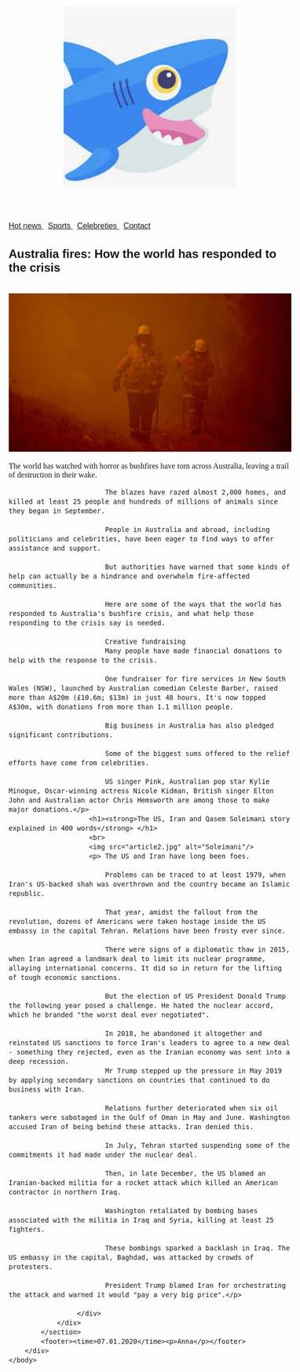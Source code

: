 
<html lang="en">
    <head><meta charset="utf-8">
        <meta http-equiv="X-UA-Compatible" content="IE=edge">
        <meta name="Description" content="News and articles">
        <title>Shark news</title>
        <meta name="viewport" content="width=device-width, initial-scale=1">
        <link rel="icon" href="fav.ico">
        <style> body{font-family:arial,sans-serif;font-size:16px;} h2,h3,h4,h5,h6,p{font-family:serif;} table{border-collapse:collapse;} th,td{border:2px solid gray;}
        </style>
    </head>
    <body> 
        <div> 
            <section id="introSection"> 
                <div> 
                    <header> 
                        <a href="/"><img src="shark.jpg" alt="Logo"></a>
                    </header> 
                    <nav> 
                        <a href="Hot_news.html" title="Go to about hot news section"> Hot news </a> &nbsp;
                        <a href="sports.html" title="Go to sports section"> Sports </a> &nbsp;
                        <a href="celebs.html" title="Go to celebreties section"> Celebreties </a> &nbsp;
                       <a href="contacto.html" title="Go to contact section"> Contact </a> 
                   </nav> 
                    <div> 
                        <h1><strong>Australia fires: How the world has responded to the crisis</strong> </h1> 
                        <br>
                        <img src="article1.jpg" alt="Australia"/> 
                        <p> The world has watched with horror as bushfires have torn across Australia, leaving a trail of destruction in their wake.

                            The blazes have razed almost 2,000 homes, and killed at least 25 people and hundreds of millions of animals since they began in September.
                            
                            People in Australia and abroad, including politicians and celebrities, have been eager to find ways to offer assistance and support.
                            
                            But authorities have warned that some kinds of help can actually be a hindrance and overwhelm fire-affected communities.
                            
                            Here are some of the ways that the world has responded to Australia's bushfire crisis, and what help those responding to the crisis say is needed.
                            
                            Creative fundraising
                            Many people have made financial donations to help with the response to the crisis.
                            
                            One fundraiser for fire services in New South Wales (NSW), launched by Australian comedian Celeste Barber, raised more than A$20m (£10.6m; $13m) in just 48 hours. It's now topped A$30m, with donations from more than 1.1 million people.
                            
                            Big business in Australia has also pledged significant contributions.
                            
                            Some of the biggest sums offered to the relief efforts have come from celebrities.
                            
                            US singer Pink, Australian pop star Kylie Minogue, Oscar-winning actress Nicole Kidman, British singer Elton John and Australian actor Chris Hemsworth are among those to make major donations.</p>
                        <h1><strong>The US, Iran and Qasem Soleimani story explained in 400 words</strong> </h1> 
                        <br>
                        <img src="article2.jpg" alt="Soleimani"/> 
                        <p> The US and Iran have long been foes.

                            Problems can be traced to at least 1979, when Iran's US-backed shah was overthrown and the country became an Islamic republic.
                            
                            That year, amidst the fallout from the revolution, dozens of Americans were taken hostage inside the US embassy in the capital Tehran. Relations have been frosty ever since.
                            
                            There were signs of a diplomatic thaw in 2015, when Iran agreed a landmark deal to limit its nuclear programme, allaying international concerns. It did so in return for the lifting of tough economic sanctions.
                            
                            But the election of US President Donald Trump the following year posed a challenge. He hated the nuclear accord, which he branded "the worst deal ever negotiated".
                            
                            In 2018, he abandoned it altogether and reinstated US sanctions to force Iran's leaders to agree to a new deal - something they rejected, even as the Iranian economy was sent into a deep recession.
                            Mr Trump stepped up the pressure in May 2019 by applying secondary sanctions on countries that continued to do business with Iran.

                            Relations further deteriorated when six oil tankers were sabotaged in the Gulf of Oman in May and June. Washington accused Iran of being behind these attacks. Iran denied this.
                            
                            In July, Tehran started suspending some of the commitments it had made under the nuclear deal.
                            
                            Then, in late December, the US blamed an Iranian-backed militia for a rocket attack which killed an American contractor in northern Iraq.
                            
                            Washington retaliated by bombing bases associated with the militia in Iraq and Syria, killing at least 25 fighters.
                            
                            These bombings sparked a backlash in Iraq. The US embassy in the capital, Baghdad, was attacked by crowds of protesters.
                            
                            President Trump blamed Iran for orchestrating the attack and warned it would "pay a very big price".</p>
                            
                     </div> 
                </div> 
            </section> 
            <footer><time>07.01.2020</time><p>Anna</p></footer>
        </div>
    </body>
</html>                
